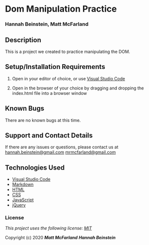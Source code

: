# Dom Manipulation Practice

### Hannah Beinstein, Matt McFarland

## Description

This is a project we created to practice manipulating the DOM.

## Setup/Installation Requirements

1. Open in your editor of choice, or use [Visual Studio Code](https://code.visualstudio.com/)

2. Open in the browser of your choice by dragging and dropping the index.html file into a browser window

## Known Bugs

There are no known bugs at this time.

## Support and Contact Details

If there are any issues or questions, please contact us at <hannah.beinstein@gmail.com> <mrmcfarland@gmail.com>

## Technologies Used

*  [Visual Studio Code](https://code.visualstudio.com/)
*  [Markdown](https://daringfireball.net/projects/markdown/)
*  [HTML](https://developer.mozilla.org/en-US/docs/Web/Guide/HTML/HTML5)
*  [CSS](https://developer.mozilla.org/en-US/docs/Glossary/CSS)
*  [JavaScript](https://developer.mozilla.org/en-US/docs/Web/JavaScript)
*  [jQuery](https://api.jquery.com/)


### License

*This project uses the following license: [MIT](https://opensource.org/licenses/MIT)*

Copyright (c) 2020 **_Matt McFarland_** **_Hannah Beinstein_**